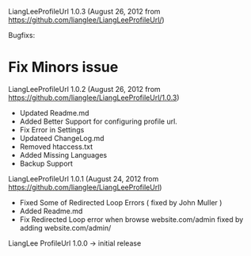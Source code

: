LiangLeeProfileUrl 1.0.3
(August 26, 2012 from https://github.com/lianglee/LiangLeeProfileUrl/)

Bugfixs:

# Fix Minors issue



LiangLeeProfileUrl 1.0.2
(August 26, 2012 from https://github.com/lianglee/LiangLeeProfileUrl/1.0.3)

* Updated Readme.md
* Added Better Support for configuring profile url.
* Fix Error in Settings
* Updateed ChangeLog.md
* Removed htaccess.txt
* Added Missing Languages
* Backup Support



LiangLeeProfileUrl 1.0.1
(August 24, 2012 from https://github.com/lianglee/LiangLeeProfileUrl)

* Fixed Some of Redirected Loop Errors ( fixed by John Muller )
* Added Readme.md
* Fix Redirected Loop error when browse website.com/admin fixed by adding website.com/admin/

LiangLee ProfileUrl 1.0.0 -> initial release
